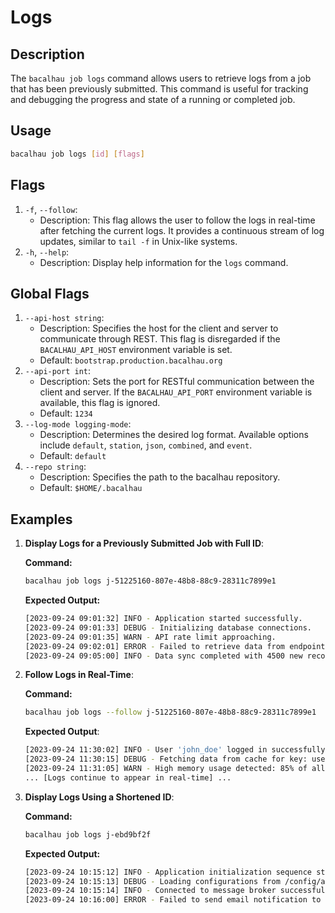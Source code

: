 # Logs

## Description

The `bacalhau job logs` command allows users to retrieve logs from a job that has been previously submitted. This command is useful for tracking and debugging the progress and state of a running or completed job.

## Usage

```bash
bacalhau job logs [id] [flags]
```

## Flags

1. `-f`, `--follow`:
   - Description: This flag allows the user to follow the logs in real-time after fetching the current logs. It provides a continuous stream of log updates, similar to `tail -f` in Unix-like systems.
2. `-h`, `--help`:
   - Description: Display help information for the `logs` command.

## Global Flags

1. `--api-host string`:
   - Description: Specifies the host for the client and server to communicate through REST. This flag is disregarded if the `BACALHAU_API_HOST` environment variable is set.
   - Default: `bootstrap.production.bacalhau.org`
2. `--api-port int`:
   - Description: Sets the port for RESTful communication between the client and server. If the `BACALHAU_API_PORT` environment variable is available, this flag is ignored.
   - Default: `1234`
3. `--log-mode logging-mode`:
   - Description: Determines the desired log format. Available options include `default`, `station`, `json`, `combined`, and `event`.
   - Default: `default`
4. `--repo string`:
   - Description: Specifies the path to the bacalhau repository.
   - Default: `$HOME/.bacalhau`

## Examples

1.  **Display Logs for a Previously Submitted Job with Full ID**:

    **Command:**

    ```bash
    bacalhau job logs j-51225160-807e-48b8-88c9-28311c7899e1
    ```

    **Expected Output:**

    ```bash
    [2023-09-24 09:01:32] INFO - Application started successfully.
    [2023-09-24 09:01:33] DEBUG - Initializing database connections.
    [2023-09-24 09:01:35] WARN - API rate limit approaching.
    [2023-09-24 09:02:01] ERROR - Failed to retrieve data from endpoint: /api/v1/data.
    [2023-09-24 09:05:00] INFO - Data sync completed with 4500 new records.
    ```

2.  **Follow Logs in Real-Time**:

    **Command:**

    ```bash
    bacalhau job logs --follow j-51225160-807e-48b8-88c9-28311c7899e1
    ```

    **Expected Output**:

    ```bash
    [2023-09-24 11:30:02] INFO - User 'john_doe' logged in successfully.
    [2023-09-24 11:30:15] DEBUG - Fetching data from cache for key: userSettings_john_doe.
    [2023-09-24 11:31:05] WARN - High memory usage detected: 85% of allocated resources.
    ... [Logs continue to appear in real-time] ...
    ```

3.  **Display Logs Using a Shortened ID**:

    **Command:**

    ```bash
    bacalhau job logs j-ebd9bf2f
    ```

    **Expected Output:**

    ```bash
    [2023-09-24 10:15:12] INFO - Application initialization sequence started.
    [2023-09-24 10:15:13] DEBUG - Loading configurations from /config/app.json.
    [2023-09-24 10:15:14] INFO - Connected to message broker successfully.
    [2023-09-24 10:16:00] ERROR - Failed to send email notification to user@example.com.
    ```
